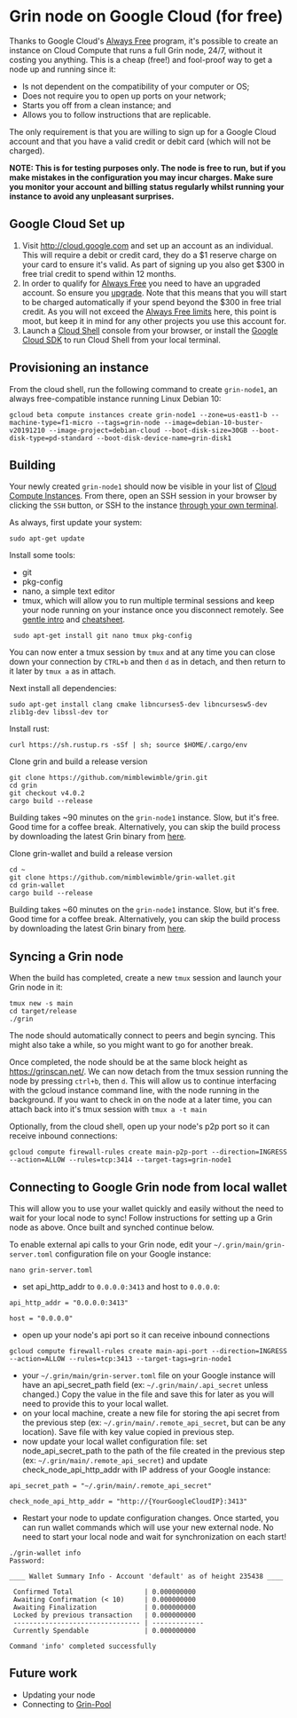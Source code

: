 # Grin node on Google Cloud (for free)

Thanks to Google Cloud's [Always Free](https://cloud.google.com/free/docs/frequently-asked-questions#always-free)  program, it's possible to create an instance on Cloud Compute that runs a full Grin node, 24/7, without it costing you anything. This is a cheap (free!) and fool-proof way to get a node up and running since it:
* Is not dependent on the compatibility of your computer or OS;
* Does not require you to open up ports on your network;
* Starts you off from a clean instance; and
* Allows you to follow instructions that are replicable.

The only requirement is that you are willing to sign up for a Google Cloud account and that you have a valid credit or debit card (which will not be charged).

**NOTE: This is for testing purposes only. The node is free to run, but if you make mistakes in the configuration you may incur charges. Make sure you monitor your account and billing status regularly whilst running your instance to avoid any unpleasant surprises.**

## Google Cloud Set up

1. Visit http://cloud.google.com and set up an account as an individual. This will require a debit or credit card, they do a $1 reserve charge on your card to ensure it's valid. As part of signing up you also get $300 in free trial credit to spend within 12 months.
2. In order to qualify for [Always Free](https://cloud.google.com/free/docs/frequently-asked-questions#always-free) you need to have an upgraded account. So ensure you [upgrade](https://cloud.google.com/free/docs/frequently-asked-questions#what-is-upgrade). Note that this means that you will start to be charged automatically if your spend beyond the $300 in free trial credit. As you will not exceed the [Always Free limits](https://cloud.google.com/free/docs/always-free-usage-limits) here, this point is moot, but keep it in mind for any other projects you use this account for.
3. Launch a [Cloud Shell](https://cloud.google.com/shell/) console from your browser, or install the [Google Cloud SDK](https://cloud.google.com/sdk/) to run Cloud Shell from your local terminal.

## Provisioning an instance

From the cloud shell, run the following command to create `grin-node1`, an always free-compatible instance running Linux Debian 10:

```
gcloud beta compute instances create grin-node1 --zone=us-east1-b --machine-type=f1-micro --tags=grin-node --image=debian-10-buster-v20191210 --image-project=debian-cloud --boot-disk-size=30GB --boot-disk-type=pd-standard --boot-disk-device-name=grin-disk1
```

## Building

Your newly created `grin-node1` should now be visible in your list of [Cloud Compute Instances](https://console.cloud.google.com/compute/instances). From there, open an SSH session in your browser by clicking the `SSH` button, or SSH to the instance [through your own terminal](https://cloud.google.com/compute/docs/instances/connecting-advanced#thirdpartytools).

As always, first update your system:

```
sudo apt-get update
```

Install some tools:
* git
* pkg-config
* nano, a simple text editor
* tmux, which will allow you to run multiple terminal sessions and keep your node running on your instance once you disconnect remotely. See [gentle intro](https://medium.com/actualize-network/a-minimalist-guide-to-tmux-13675fb160fa)  and [cheatsheet](https://gist.github.com/MohamedAlaa/2961058).

```
 sudo apt-get install git nano tmux pkg-config
```

You can now enter a tmux session by `tmux` and at any time you can close down your connection by `CTRL+b` and then `d` as in detach, and then return to it later by `tmux a` as in attach.

Next install all dependencies:

```
sudo apt-get install clang cmake libncurses5-dev libncursesw5-dev zlib1g-dev libssl-dev tor
```

Install rust:
```
curl https://sh.rustup.rs -sSf | sh; source $HOME/.cargo/env
```

Clone grin and build a release version

```
git clone https://github.com/mimblewimble/grin.git
cd grin
git checkout v4.0.2
cargo build --release
```

Building takes ~90 minutes on the `grin-node1` instance. Slow, but it's free. Good time for a coffee break. Alternatively, you can skip the build process by downloading the latest Grin binary from [here](https://github.com/mimblewimble/grin/releases).

Clone grin-wallet and build a release version

```
cd ~
git clone https://github.com/mimblewimble/grin-wallet.git
cd grin-wallet
cargo build --release
```

Building takes ~60 minutes on the `grin-node1` instance. Slow, but it's free. Good time for a coffee break. Alternatively, you can skip the build process by downloading the latest Grin binary from [here](https://github.com/mimblewimble/grin-wallet/releases).


## Syncing a Grin node

When the build has completed, create a new `tmux` session and launch your Grin node in it:

```
tmux new -s main
cd target/release
./grin
```

The node should automatically connect to peers and begin syncing. This might also take a while, so you might want to go for another break.

Once completed, the node should be at the same block height as https://grinscan.net/. We can now detach from the tmux session running the node by pressing `ctrl+b`, then `d`. This will allow us to continue interfacing with the gcloud instance command line, with the node running in the background. If you want to check in on the node at a later time, you can attach back into it's tmux session with `tmux a -t main`

Optionally, from the cloud shell, open up your node's p2p port so it can receive inbound connections:

```
gcloud compute firewall-rules create main-p2p-port --direction=INGRESS --action=ALLOW --rules=tcp:3414 --target-tags=grin-node1
```

## Connecting to Google Grin node from local wallet

This will allow you to use your wallet quickly and easily without the need to wait for your local node to sync!
Follow instructions for setting up a Grin node as above. Once built and synched continue below.

To enable external api calls to your Grin node, edit your `~/.grin/main/grin-server.toml` configuration file on your Google instance:

```
nano grin-server.toml
```

- set api_http_addr to `0.0.0.0:3413` and host to `0.0.0.0`:

```
api_http_addr = "0.0.0.0:3413"
```

```
host = "0.0.0.0"
```

- open up your node's api port so it can receive inbound connections

```
gcloud compute firewall-rules create main-api-port --direction=INGRESS --action=ALLOW --rules=tcp:3413 --target-tags=grin-node1
```

- your `~/.grin/main/grin-server.toml` file on your Google instance will have an api_secret_path field (ex: `~/.grin/main/.api_secret` unless changed.) Copy the value in the file and save this for later as you will need to provide this to your local wallet.
- on your local machine, create a new file for storing the api secret from the previous step (ex: `~/.grin/main/.remote_api_secret`, but can be any location). Save file with key value copied in previous step.
- now update your local wallet configuration file: set node_api_secret_path to the path of the file created in the previous step (ex: `~/.grin/main/.remote_api_secret`) and update check_node_api_http_addr with IP address of your Google instance:

```
api_secret_path = "~/.grin/main/.remote_api_secret"
```

```
check_node_api_http_addr = "http://{YourGoogleCloudIP}:3413"
```

- Restart your node to update configuration changes. Once started, you can run wallet commands which will use your new external node. No need to start your local node and wait for synchronization on each start!

```
./grin-wallet info
Password:

____ Wallet Summary Info - Account 'default' as of height 235438 ____

 Confirmed Total                  | 0.000000000
 Awaiting Confirmation (< 10)     | 0.000000000
 Awaiting Finalization            | 0.000000000
 Locked by previous transaction   | 0.000000000
 -------------------------------- | -------------
 Currently Spendable              | 0.000000000

Command 'info' completed successfully
```

## Future work

* Updating your node
* Connecting to [Grin-Pool](https://github.com/grin-pool/grin-pool)
